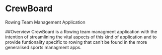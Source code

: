 # CrewBoard
Rowing Team Management Application

##Overview
CrewBoard is a Rowing team managment application with the intention of streamlining the vital aspects of this kind of application and to 
provide funtionality specific to rowing that can't be found in the more generalised sports managment apps.
